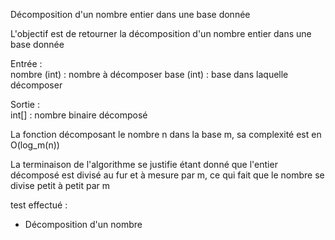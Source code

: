 Décomposition d'un nombre entier dans une base donnée

L'objectif est de retourner la décomposition d'un nombre entier dans une base donnée

Entrée :\
nombre (int) : nombre à décomposer
base (int) : base dans laquelle décomposer

Sortie :\
int[] : nombre binaire décomposé

La fonction décomposant le nombre n dans la base m, sa complexité est en O(log_m(n))

La terminaison de l'algorithme se justifie étant donné que l'entier décomposé est divisé au fur et à mesure par m, ce qui fait que le nombre se divise petit à petit par m

test effectué :
* Décomposition d'un nombre